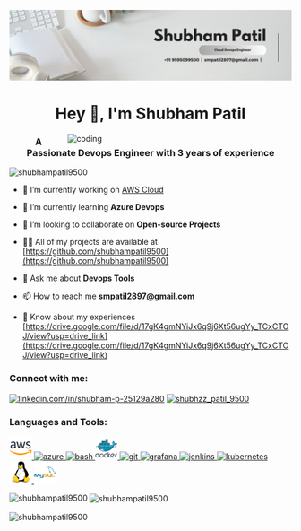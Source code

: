 ![logo](https://github.com/shubhampatil9500/shubhampatil9500/blob/main/banner.png)
<h1 align="center">Hey 👋, I'm Shubham Patil</h1>
<img align="right" alt="coding" width="400" src="https://user-images.githubusercontent.com/55389276/140866485-8fb1c876-9a8f-4d6a-98dc-08c4981eaf70.gif">
<h3 align="center">A Passionate Devops Engineer with 3 years of experience</h3>

<p align="left"> <img src="https://komarev.com/ghpvc/?username=shubhampatil9500&label=Profile%20views&color=0e75b6&style=flat" alt="shubhampatil9500" /> </p>

- 🔭 I’m currently working on [AWS Cloud](https://github.com/shubhampatil9500)

- 🌱 I’m currently learning **Azure Devops**

- 👯 I’m looking to collaborate on **Open-source Projects**

- 👨‍💻 All of my projects are available at [https://github.com/shubhampatil9500](https://github.com/shubhampatil9500)

- 💬 Ask me about **Devops Tools**

- 📫 How to reach me **smpatil2897@gmail.com**

- 📄 Know about my experiences [https://drive.google.com/file/d/17gK4gmNYiJx6q9j6Xt56ugYy_TCxCTOJ/view?usp=drive_link](https://drive.google.com/file/d/17gK4gmNYiJx6q9j6Xt56ugYy_TCxCTOJ/view?usp=drive_link)

<h3 align="left">Connect with me:</h3>
<p align="left">
<a href="https://linkedin.com/in/linkedin.com/in/shubham-p-25129a280" target="blank"><img align="center" src="https://raw.githubusercontent.com/rahuldkjain/github-profile-readme-generator/master/src/images/icons/Social/linked-in-alt.svg" alt="linkedin.com/in/shubham-p-25129a280" height="30" width="40" /></a>
<a href="https://instagram.com/shubhzz_patil_9500" target="blank"><img align="center" src="https://raw.githubusercontent.com/rahuldkjain/github-profile-readme-generator/master/src/images/icons/Social/instagram.svg" alt="shubhzz_patil_9500" height="30" width="40" /></a>
</p>

<h3 align="left">Languages and Tools:</h3>
<p align="left"> <a href="https://aws.amazon.com" target="_blank" rel="noreferrer"> <img src="https://raw.githubusercontent.com/devicons/devicon/master/icons/amazonwebservices/amazonwebservices-original-wordmark.svg" alt="aws" width="40" height="40"/> </a> <a href="https://azure.microsoft.com/en-in/" target="_blank" rel="noreferrer"> <img src="https://www.vectorlogo.zone/logos/microsoft_azure/microsoft_azure-icon.svg" alt="azure" width="40" height="40"/> </a> <a href="https://www.gnu.org/software/bash/" target="_blank" rel="noreferrer"> <img src="https://www.vectorlogo.zone/logos/gnu_bash/gnu_bash-icon.svg" alt="bash" width="40" height="40"/> </a> <a href="https://www.docker.com/" target="_blank" rel="noreferrer"> <img src="https://raw.githubusercontent.com/devicons/devicon/master/icons/docker/docker-original-wordmark.svg" alt="docker" width="40" height="40"/> </a> <a href="https://git-scm.com/" target="_blank" rel="noreferrer"> <img src="https://www.vectorlogo.zone/logos/git-scm/git-scm-icon.svg" alt="git" width="40" height="40"/> </a> <a href="https://grafana.com" target="_blank" rel="noreferrer"> <img src="https://www.vectorlogo.zone/logos/grafana/grafana-icon.svg" alt="grafana" width="40" height="40"/> </a> <a href="https://www.jenkins.io" target="_blank" rel="noreferrer"> <img src="https://www.vectorlogo.zone/logos/jenkins/jenkins-icon.svg" alt="jenkins" width="40" height="40"/> </a> <a href="https://kubernetes.io" target="_blank" rel="noreferrer"> <img src="https://www.vectorlogo.zone/logos/kubernetes/kubernetes-icon.svg" alt="kubernetes" width="40" height="40"/> </a> <a href="https://www.linux.org/" target="_blank" rel="noreferrer"> <img src="https://raw.githubusercontent.com/devicons/devicon/master/icons/linux/linux-original.svg" alt="linux" width="40" height="40"/> </a> <a href="https://www.mysql.com/" target="_blank" rel="noreferrer"> <img src="https://raw.githubusercontent.com/devicons/devicon/master/icons/mysql/mysql-original-wordmark.svg" alt="mysql" width="40" height="40"/> </a> </p>

<p><img align="left" src="https://github-readme-stats.vercel.app/api/top-langs?username=shubhampatil9500&show_icons=true&locale=en&layout=compact" alt="shubhampatil9500" /></p>

<p>&nbsp;<img align="center" src="https://github-readme-stats.vercel.app/api?username=shubhampatil9500&show_icons=true&locale=en" alt="shubhampatil9500" /></p>

<p><img align="center" src="https://github-readme-streak-stats.herokuapp.com/?user=shubhampatil9500&" alt="shubhampatil9500" /></p>

